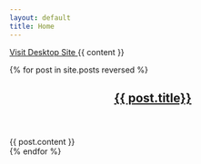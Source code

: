 ```yaml
---
layout: default
title: Home
---
```

<a href="{{site.desktopsite}}" title="Visit Desktop Version of the site" class="btn btn-block btn-info">
  <span class="icon-desktop icon-large"></span> Visit Desktop Site
</a>
{{ content }}
<div id="articles">

{% for post in site.posts reversed %}
  
  <article>
    <header>
      <h2 class="page-header">
        <a href="#{{forloop.index0}}" data-toggle="collapse" data-parent="#articles">{{ post.title}}</a>
      </h2>  
    </header>
    <section id="{{forloop.index0}}" class="collapse">
      {{ post.content }}
    </section>
  </article>
{% endfor %}
</div>





